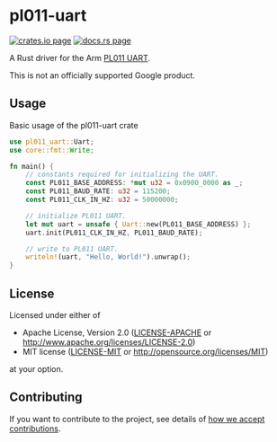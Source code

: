 # pl011-uart

[![crates.io page](https://img.shields.io/crates/v/pl011-uart.svg)](https://crates.io/crates/pl011-uart)
[![docs.rs page](https://docs.rs/pl011-uart/badge.svg)](https://docs.rs/pl011-uart)

A Rust driver for the Arm [PL011 UART](https://developer.arm.com/documentation/ddi0183/latest/).

This is not an officially supported Google product.

## Usage

Basic usage of the pl011-uart crate

```rust
use pl011_uart::Uart;
use core::fmt::Write;

fn main() {
    // constants required for initializing the UART.
    const PL011_BASE_ADDRESS: *mut u32 = 0x0900_0000 as _;
    const PL011_BAUD_RATE: u32 = 115200;
    const PL011_CLK_IN_HZ: u32 = 50000000;

    // initialize PL011 UART.
    let mut uart = unsafe { Uart::new(PL011_BASE_ADDRESS) };
    uart.init(PL011_CLK_IN_HZ, PL011_BAUD_RATE);

    // write to PL011 UART.
    writeln!(uart, "Hello, World!").unwrap();
}
```

## License

Licensed under either of

- Apache License, Version 2.0
  ([LICENSE-APACHE](LICENSE-APACHE) or http://www.apache.org/licenses/LICENSE-2.0)
- MIT license
  ([LICENSE-MIT](LICENSE-MIT) or http://opensource.org/licenses/MIT)

at your option.

## Contributing

If you want to contribute to the project, see details of
[how we accept contributions](CONTRIBUTING.md).
